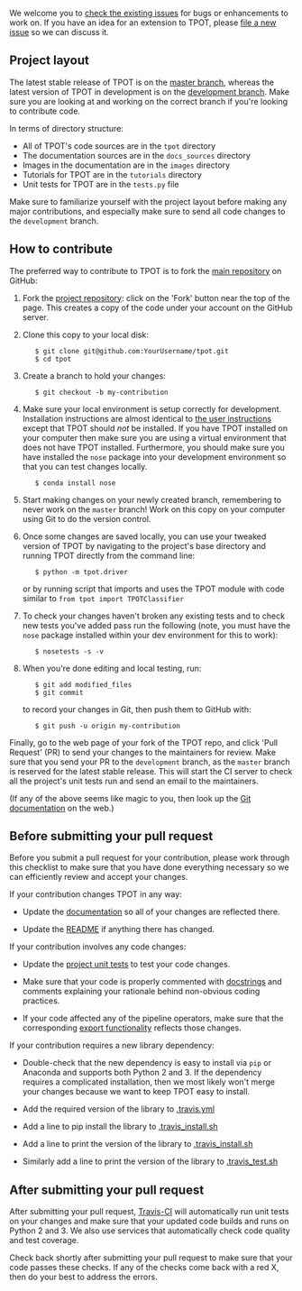 We welcome you to [check the existing issues](https://github.com/rhiever/tpot/issues/) for bugs or enhancements to work on. If you have an idea for an extension to TPOT, please [file a new issue](https://github.com/rhiever/tpot/issues/new) so we can discuss it.

## Project layout

The latest stable release of TPOT is on the [master branch](https://github.com/rhiever/tpot/tree/master), whereas the latest version of TPOT in development is on the [development branch](https://github.com/rhiever/tpot/tree/development). Make sure you are looking at and working on the correct branch if you're looking to contribute code.

In terms of directory structure:

* All of TPOT's code sources are in the `tpot` directory
* The documentation sources are in the `docs_sources` directory
* Images in the documentation are in the `images` directory
* Tutorials for TPOT are in the `tutorials` directory
* Unit tests for TPOT are in the `tests.py` file

Make sure to familiarize yourself with the project layout before making any major contributions, and especially make sure to send all code changes to the `development` branch.

## How to contribute

The preferred way to contribute to TPOT is to fork the
[main repository](https://github.com/rhiever/tpot/) on
GitHub:

1. Fork the [project repository](https://github.com/rhiever/tpot):
   click on the 'Fork' button near the top of the page. This creates
   a copy of the code under your account on the GitHub server.

2. Clone this copy to your local disk:

          $ git clone git@github.com:YourUsername/tpot.git
          $ cd tpot

3. Create a branch to hold your changes:

          $ git checkout -b my-contribution

4. Make sure your local environment is setup correctly for development. Installation instructions are almost identical to [the user instructions](installing.md) except that TPOT should *not* be installed. If you have TPOT installed on your computer then make sure you are using a virtual environment that does not have TPOT installed. Furthermore, you should make sure you have installed the `nose` package into your development environment so that you can test changes locally.

          $ conda install nose

5. Start making changes on your newly created branch, remembering to never work on the ``master`` branch! Work on this copy on your computer using Git to do the version control.

6. Once some changes are saved locally, you can use your tweaked version of TPOT by navigating to the project's base directory and running TPOT directly from the command line:

          $ python -m tpot.driver

    or by running script that imports and uses the TPOT module with code similar to `from tpot import TPOTClassifier`

7. To check your changes haven't broken any existing tests and to check new tests you've added pass run the following (note, you must have the `nose` package installed within your dev environment for this to work):

          $ nosetests -s -v

8. When you're done editing and local testing, run:

          $ git add modified_files
          $ git commit

   to record your changes in Git, then push them to GitHub with:

          $ git push -u origin my-contribution

Finally, go to the web page of your fork of the TPOT repo, and click 'Pull Request' (PR) to send your changes to the maintainers for review. Make sure that you send your PR to the `development` branch, as the `master` branch is reserved for the latest stable release. This will start the CI server to check all the project's unit tests run and send an email to the maintainers.

(If any of the above seems like magic to you, then look up the
[Git documentation](http://git-scm.com/documentation) on the web.)

## Before submitting your pull request

Before you submit a pull request for your contribution, please work through this checklist to make sure that you have done everything necessary so we can efficiently review and accept your changes.

If your contribution changes TPOT in any way:

* Update the [documentation](https://github.com/rhiever/tpot/tree/master/docs_sources) so all of your changes are reflected there.

* Update the [README](https://github.com/rhiever/tpot/blob/master/README.md) if anything there has changed.

If your contribution involves any code changes:

* Update the [project unit tests](https://github.com/rhiever/tpot/blob/master/tests.py) to test your code changes.

* Make sure that your code is properly commented with [docstrings](https://www.python.org/dev/peps/pep-0257/) and comments explaining your rationale behind non-obvious coding practices.

* If your code affected any of the pipeline operators, make sure that the corresponding [export functionality](https://github.com/rhiever/tpot/blob/master/tpot/export_utils.py) reflects those changes.

If your contribution requires a new library dependency:

* Double-check that the new dependency is easy to install via `pip` or Anaconda and supports both Python 2 and 3. If the dependency requires a complicated installation, then we most likely won't merge your changes because we want to keep TPOT easy to install.

* Add the required version of the library to [.travis.yml](https://github.com/rhiever/tpot/blob/master/.travis.yml#L7)

* Add a line to pip install the library to [.travis_install.sh](https://github.com/rhiever/tpot/blob/master/ci/.travis_install.sh#L46)

* Add a line to print the version of the library to [.travis_install.sh](https://github.com/rhiever/tpot/blob/master/ci/.travis_install.sh#L63)

* Similarly add a line to print the version of the library to [.travis_test.sh](https://github.com/rhiever/tpot/blob/master/ci/.travis_test.sh#L13)

## After submitting your pull request

After submitting your pull request, [Travis-CI](https://travis-ci.com/) will automatically run unit tests on your changes and make sure that your updated code builds and runs on Python 2 and 3. We also use services that automatically check code quality and test coverage.

Check back shortly after submitting your pull request to make sure that your code passes these checks. If any of the checks come back with a red X, then do your best to address the errors.
